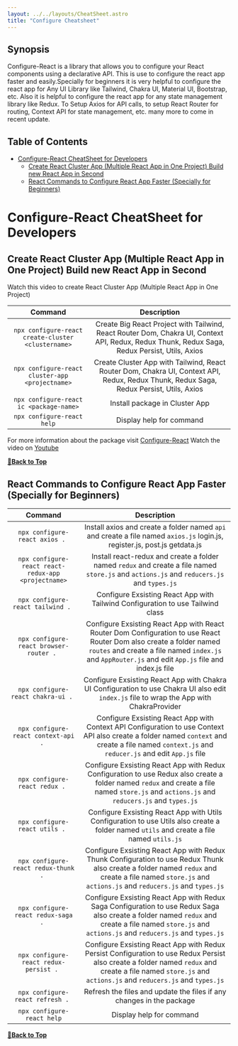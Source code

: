 ```yaml
---
layout: ../../layouts/CheatSheet.astro
title: "Configure Cheatsheet"
---
```


## Synopsis

Configure-React is a library that allows you to configure your React components using a declarative API.
This is use to configure the react app faster and easily.Specially for beginners it is very helpful to configure the react app for Any UI Library like Tailwind, Chakra UI, Material UI, Bootstrap, etc.
Also it is helpful to configure the react app for any state management library like Redux.
To Setup Axios for API calls, to setup React Router for routing, Context API for state management, etc. many more to come in recent update.

## Table of Contents

- [Configure-React CheatSheet for Developers](#configure-react-cheatsheet-for-developers)
  - [Create React Cluster App (Multiple React App in One Project) Build new React App in Second](#create-react-cluster-app-multiple-react-app-in-one-project-build-new-react-app-in-second)
  - [React Commands to Configure React App Faster (Specially for Beginners)](#react-commands-to-configure-react-app-faster-specially-for-beginners)

# Configure-React CheatSheet for Developers


## Create React Cluster App (Multiple React App in One Project) Build new React App in Second
Watch this video to create React Cluster App (Multiple React App in One Project) 

| Command | Description |
| :-------: | :-----------: |
|`npx configure-react create-cluster <clustername>`|Create Big React Project with Tailwind, React Router Dom, Chakra UI, Context API, Redux, Redux Thunk, Redux Saga, Redux Persist, Utils, Axios |
|`npx configure-react cluster-app <projectname>`|Create Cluster App with Tailwind, React Router Dom, Chakra UI, Context API, Redux, Redux Thunk, Redux Saga, Redux Persist, Utils, Axios |
|`npx configure-react ic <package-name>`|Install package in Cluster App |
|`npx configure-react help`|Display help for command |

For more information about the package visit [Configure-React](https://www.npmjs.com/package/configure-react)
Watch the video on [Youtube](https://www.youtube.com/watch?v=2MO1_mCXuds&t=3s)

**[🔼Back to Top](#table-of-contents)**


## React Commands to Configure React App Faster (Specially for Beginners)
| Command | Description |
| :-------: | :-----------: |
| `npx configure-react axios . ` | Install axios and create a folder named `api` and create a file named `axios.js` login.js, register.js, post.js getdata.js |
|`npx configure-react react-redux-app <projectname>`| Install react-redux and create a folder named `redux` and create a file named `store.js` and `actions.js` and `reducers.js` and `types.js` |
|`npx configure-react tailwind . `|Configure Exsisting React App with Tailwind Configuration to use Tailwind class |
|`npx configure-react browser-router . `|Configure Exsisting React App with React Router Dom Configuration to use React Router Dom also create a folder named `routes` and create a file named `index.js` and `AppRouter.js` and edit `App.js` file and index.js file |
|`npx configure-react chakra-ui . `|Configure Exsisting React App with Chakra UI Configuration to use Chakra UI also edit `index.js` file to wrap the App with ChakraProvider |
|`npx configure-react context-api . `|Configure Exsisting React App with Context API Configuration to use Context API also create a folder named `context` and create a file named `context.js` and `reducer.js` and edit `App.js` file |
|`npx configure-react redux . `|Configure Exsisting React App with Redux Configuration to use Redux also create a folder named `redux` and create a file named `store.js` and `actions.js` and `reducers.js` and `types.js` |
|`npx configure-react utils . `|Configure Exsisting React App with Utils Configuration to use Utils also create a folder named `utils` and create a file named `utils.js` |
|`npx configure-react redux-thunk . `|Configure Exsisting React App with Redux Thunk Configuration to use Redux Thunk also create a folder named `redux` and create a file named `store.js` and `actions.js` and `reducers.js` and `types.js` |
|`npx configure-react redux-saga . `|Configure Exsisting React App with Redux Saga Configuration to use Redux Saga also create a folder named `redux` and create a file named `store.js` and `actions.js` and `reducers.js` and `types.js` |
|`npx configure-react redux-persist . `|Configure Exsisting React App with Redux Persist Configuration to use Redux Persist also create a folder named `redux` and create a file named `store.js` and `actions.js` and `reducers.js` and `types.js` |
|`npx configure-react refresh . `|Refresh the files and update the files if any changes in the package |
|`npx configure-react help`|Display help for command |


**[🔼Back to Top](#table-of-contents)**

